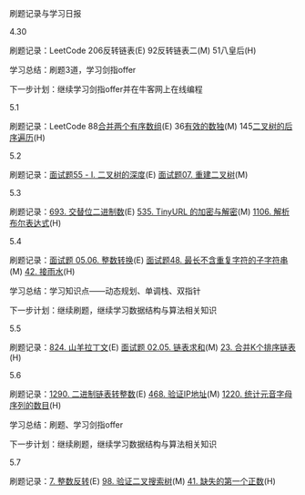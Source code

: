 刷题记录与学习日报

4.30

刷题记录：LeetCode 206反转链表(E) 92反转链表二(M) 51八皇后(H)

学习总结：刷题3道，学习剑指offer

下一步计划：继续学习剑指offer并在牛客网上在线编程

5.1

刷题记录：LeetCode 88[合并两个有序数组](https://leetcode-cn.com/problems/merge-sorted-array/)(E) 36[有效的数独](https://leetcode-cn.com/problems/valid-sudoku/)(M) 145[二叉树的后序遍历](https://leetcode-cn.com/problems/binary-tree-postorder-traversal/)(H)

5.2

刷题记录：[面试题55 - I. 二叉树的深度](https://leetcode-cn.com/problems/er-cha-shu-de-shen-du-lcof/)(E) [面试题07. 重建二叉树](https://leetcode-cn.com/problems/zhong-jian-er-cha-shu-lcof/)(M) 

5.3

刷题记录：[693. 交替位二进制数](https://leetcode-cn.com/problems/binary-number-with-alternating-bits/)(E) [535. TinyURL 的加密与解密](https://leetcode-cn.com/problems/encode-and-decode-tinyurl/)(M) [1106. 解析布尔表达式](https://leetcode-cn.com/problems/parsing-a-boolean-expression/)(H)

5.4

刷题记录：[面试题 05.06. 整数转换](https://leetcode-cn.com/problems/convert-integer-lcci/)(E) [面试题48. 最长不含重复字符的子字符串](https://leetcode-cn.com/problems/zui-chang-bu-han-zhong-fu-zi-fu-de-zi-zi-fu-chuan-lcof/)(M) [42. 接雨水](https://leetcode-cn.com/problems/trapping-rain-water/)(H)

学习总结：学习知识点——动态规划、单调栈、双指针

下一步计划：继续刷题，继续学习数据结构与算法相关知识

5.5

刷题记录：[824. 山羊拉丁文](https://leetcode-cn.com/problems/goat-latin/)(E) [面试题 02.05. 链表求和](https://leetcode-cn.com/problems/sum-lists-lcci/)(M) [23. 合并K个排序链表](https://leetcode-cn.com/problems/merge-k-sorted-lists/)(H)

5.6

刷题记录：[1290. 二进制链表转整数](https://leetcode-cn.com/problems/convert-binary-number-in-a-linked-list-to-integer/)(E) [468. 验证IP地址](https://leetcode-cn.com/problems/validate-ip-address/)(M) [1220. 统计元音字母序列的数目](https://leetcode-cn.com/problems/count-vowels-permutation/)(H)

学习总结：刷题、学习剑指offer

下一步计划：继续刷题，继续学习数据结构与算法相关知识

5.7

刷题记录：[7. 整数反转](https://leetcode-cn.com/problems/reverse-integer/)(E) [98. 验证二叉搜索树](https://leetcode-cn.com/problems/validate-binary-search-tree/)(M) [41. 缺失的第一个正数](https://leetcode-cn.com/problems/first-missing-positive/)(H)